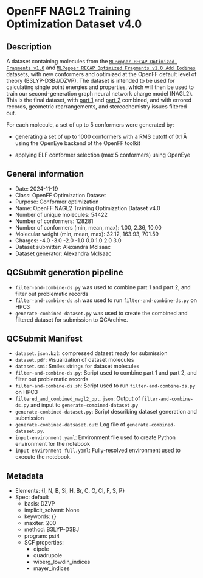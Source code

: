 # OpenFF NAGL2 Training Optimization Dataset v4.0

## Description
A dataset containing molecules from the [`MLPepper RECAP Optimized Fragments v1.0`](https://github.com/openforcefield/qca-dataset-submission/tree/master/submissions/2024-07-26-MLPepper-RECAP-Optimized-Fragments-v1.0)
and [`MLPepper RECAP Optimized Fragments v1.0 Add Iodines`](https://github.com/openforcefield/qca-dataset-submission/tree/master/submissions/2024-10-11-MLPepper-RECAP-Optimized-Fragments-Add-Iodines-v1.0) datasets,
with new conformers and optimized at the OpenFF default level of theory (B3LYP-D3BJ/DZVP).
The dataset is intended to be used for calculating single point energies and properties,
which will then be used to train our second-generation graph neural network charge model (NAGL2).
This is the final dataset, with [part 1](https://github.com/openforcefield/qca-dataset-submission/tree/master/submissions/2024-11-19-OpenFF-NAGL2-Training-Optimization-Dataset-Part-1-v4.0) and [part 2](https://github.com/openforcefield/qca-dataset-submission/tree/master/submissions/2024-11-19-OpenFF-NAGL2-Training-Optimization-Dataset-Part-2-v4.0) combined, and with errored records, geometric rearrangements, and stereochemistry issues filtered out.

For each molecule, a set of up to 5 conformers were generated by:

  * generating a set of up to 1000 conformers with a RMS cutoff of 0.1 Å
using the OpenEye backend of the OpenFF toolkit

  * applying ELF conformer selection (max 5 conformers) using OpenEye


## General information
* Date: 2024-11-19
* Class: OpenFF Optimization Dataset
* Purpose: Conformer optimization
* Name: OpenFF NAGL2 Training Optimization Dataset v4.0
* Number of unique molecules: 54422
* Number of conformers: 128281
* Number of conformers (min, mean, max): 1.00, 2.36, 10.00
* Molecular weight (min, mean, max): 32.12, 163.93, 701.59
* Charges: -4.0 -3.0 -2.0 -1.0 0.0 1.0 2.0 3.0
* Dataset submitter: Alexandra McIsaac
* Dataset generator: Alexandra McIsaac

## QCSubmit generation pipeline
* `filter-and-combine-ds.py` was used to combine part 1 and part 2, and filter out problematic records
* `filter-and-combine-ds.sh` was used to run `filter-and-combine-ds.py` on HPC3
* `generate-combined-dataset.py` was used to create the combined and filtered dataset for submission to QCArchive.

## QCSubmit Manifest
* `dataset.json.bz2`: compressed dataset ready for submission
* `dataset.pdf`: Visualization of dataset molecules
* `dataset.smi`: Smiles strings for dataset molecules
* `filter-and-combine-ds.py`: Script used to combine part 1 and part 2, and filter out problematic records
* `filter-and-combine-ds.sh`: Script used to run `filter-and-combine-ds.py` on HPC3
* `filtered_and_combined_nagl2_opt.json`: Output of `filter-and-combine-ds.py` and input to `generate-combined-dataset.py`
* `generate-combined-dataset.py`: Script describing dataset generation and submission
* `generate-combined-datsaset.out`: Log file of `generate-combined-dataset.py`.
* `input-environment.yaml`: Environment file used to create Python environment for the notebook
* `input-environment-full.yaml`: Fully-resolved environment used to execute the notebook.

## Metadata
* Elements: {I, N, B, Si, H, Br, C, O, Cl, F, S, P}
* Spec: default
  * basis: DZVP
  * implicit_solvent: None
  * keywords: {}
  * maxiter: 200
  * method: B3LYP-D3BJ
  * program: psi4
  * SCF properties:
    * dipole
    * quadrupole
    * wiberg_lowdin_indices
    * mayer_indices
